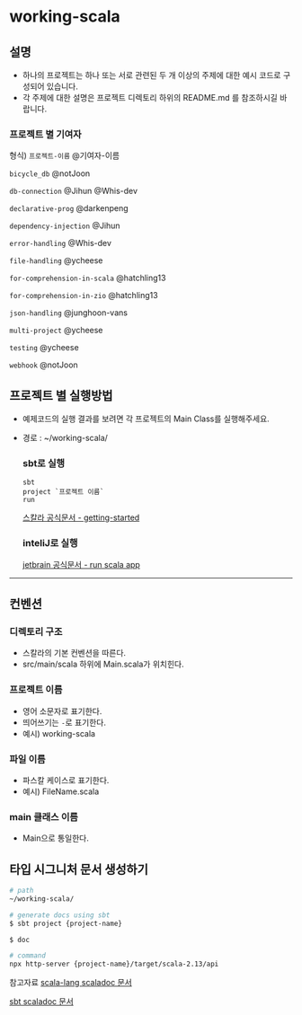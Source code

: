 # working-scala

## 설명
- 하나의 프로젝트는 하나 또는 서로 관련된 두 개 이상의 주제에 대한 예시 코드로 구성되어 있습니다.
- 각 주제에 대한 설명은 프로젝트 디렉토리 하위의 README.md 를 참조하시길 바랍니다.

### 프로젝트 별 기여자

형식) `프로젝트-이름` @기여자-이름

`bicycle_db` @notJoon

`db-connection` @Jihun @Whis-dev

`declarative-prog` @darkenpeng

`dependency-injection` @Jihun

`error-handling` @Whis-dev

`file-handling` @ycheese

`for-comprehension-in-scala` @hatchling13

`for-comprehension-in-zio` @hatchling13

`json-handling` @junghoon-vans

`multi-project` @ycheese

`testing` @ycheese

`webhook` @notJoon

## 프로젝트 별 실행방법
- 예제코드의 실행 결과를 보려면 각 프로젝트의 Main Class를 실행해주세요.
- 경로 : ~/working-scala/

  ### sbt로 실행
    ```
    sbt
    project `프로젝트 이름`
    run
    ```
  [스칼라 공식문서 - getting-started](https://docs.scala-lang.org/getting-started/index.html)

  ### inteliJ로 실행
  [jetbrain 공식문서 - run scala app](https://www.jetbrains.com/help/idea/run-debug-and-test-scala.html#run_scala_app)
    
---
## 컨벤션
### 디렉토리 구조
- 스칼라의 기본 컨벤션을 따른다.
- src/main/scala 하위에 Main.scala가 위치힌다.

  
### 프로젝트 이름
- 영어 소문자로 표기한다.
- 띄어쓰기는 `-`로 표기한다.
- 예시) working-scala


### 파일 이름
- 파스칼 케이스로 표기한다.
- 예시) FileName.scala


### main 클래스 이름
- Main으로 통일한다.



## 타입 시그니처 문서 생성하기

```bash
# path
~/working-scala/

# generate docs using sbt
$ sbt project {project-name}

$ doc

# command
npx http-server {project-name}/target/scala-2.13/api 

```
참고자료
[scala-lang scaladoc 문서](https://docs.scala-lang.org/overviews/scaladoc/generate.html)

[sbt scaladoc 문서](https://www.scala-sbt.org/1.x/docs/Howto-Scaladoc.html)
